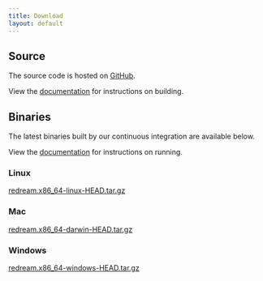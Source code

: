 ```yaml
---
title: Download
layout: default
---
```


## Source

The source code is hosted on [GitHub](https://github.com/inolen/redream).

View the [documentation](/docs/building) for instructions on building.

## Binaries

The latest binaries built by our continuous integration are available below.

View the [documentation](/docs/running) for instructions on running.

### Linux

[redream.x86_64-linux-HEAD.tar.gz](https://github.com/inolen/redream/releases/download/ci-latest/redream.x86_64-linux-HEAD.tar.gz)

### Mac

[redream.x86_64-darwin-HEAD.tar.gz](https://github.com/inolen/redream/releases/download/ci-latest/redream.x86_64-darwin-HEAD.tar.gz)

### Windows

[redream.x86_64-windows-HEAD.tar.gz](https://github.com/inolen/redream/releases/download/ci-latest/redream.x86_64-windows-HEAD.tar.gz)
